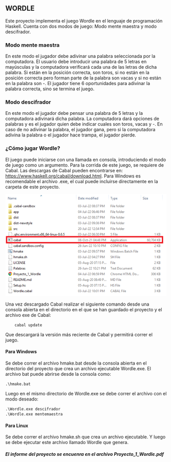 ## WORDLE

Este proyecto implementa el juego Wordle en el lenguaje de programación Haskell.
Cuenta con dos modos de juego: Modo mente maestra y modo descifrador.

### Modo mente maestra 
En este modo el jugador debe adivinar una palabra seleccionada por la computadora. El usuario debe introducir una palabra de 5 letras en mayúsculas y la computadora verificará cada una de las letras de dicha palabra. Si están en la posición correcta, son toros, si no están en la posición correcta pero forman parte de la palabra son vacas y si no están en la palabra son -.
El jugador tiene 6 oportunidades para adivinar la palabra correcta, sino se termina el juego.

### Modo descifrador
En este modo el jugador debe pensar una palabra de 5 letras y la computadora adivinará dicha palabra. La computadora dará opciones de palabras y es el jugador quien debe indicar cuales son toros, vacas y -. En caso de no adivinar la palabra, el jugador gana, pero si la computadora adivina la palabra o el jugador hace trampa, el jugador pierde.

### ¿Cómo jugar Wordle?
El juego puede iniciarse con una llamada en consola, introduciendo el modo de juego como un argumento. Para la corrida de este juego, se requiere de Cabal. Las descargas de Cabal pueden encontrarse en: https://www.haskell.org/cabal/download.html. Para Windows es recomendable el archivo .exe, el cual puede incluirse directamente en la carpeta de este proyecto.

<img src="cabal.png" alt="directorio"/>

Una vez descargado Cabal realizar el siguiente comando desde una consola abierta en el directorio en el que se han guardado el proyecto y el archivo exe de Cabal:
    
        cabal update
        
 Que descargará la versión más reciente de Cabal y permitirá correr el juego.

#### Para Windows 
Se debe correr el archivo hmake.bat desde la consola abierta en el directorio del proyecto que crea un archivo ejecutable Wordle.exe. El archivo bat puede abrirse desde la consola como:

    .\hmake.bat

Luego en el mismo directorio de Wordle.exe se debe correr el archivo con el modo deseado:

    .\Wordle.exe descifrador
    .\Wordle.exe mentemaestra

#### Para Linux
Se debe correr el archivo hmake.sh que crea un archivo ejecutable. Y luego se debe ejecutar este archivo llamado Wordle que genera.

##### El informe del proyecto se encuenra en el archivo Proyecto_1_Wordle.pdf
